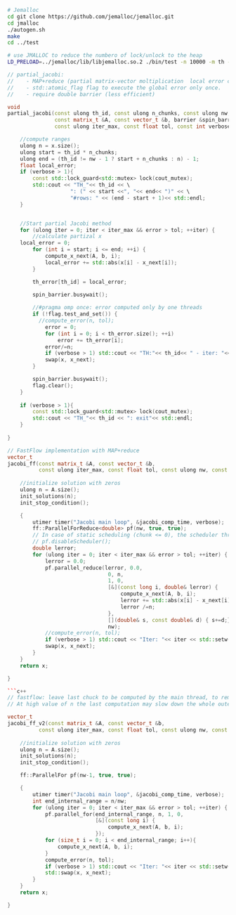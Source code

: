 ```bash
# Jemalloc
cd git clone https://github.com/jemalloc/jemalloc.git
cd jmalloc
./autogen.sh
make
cd ../test

# use JMALLOC to reduce the numbero of lock/unlock to the heap
LD_PRELOAD=../jemalloc/lib/libjemalloc.so.2 ./bin/test -n 10000 -m th -w 16 -t 10e-6 -s 20 -v 1
```

```c++
// partial_jacobi: 
//    - MAP+reduce (partial matrix-vector moltiplication  local error computation) 
//    - std::atomic_flag flag to execute the global error only once.
//    - require double barrier (less efficient)

void 
partial_jacobi(const ulong th_id, const ulong n_chunks, const ulong nw,
               const matrix_t &A, const vector_t &b, barrier &spin_barrier,
               const ulong iter_max, const float tol, const int verbose){

    //compute ranges
    ulong n = x.size();
    ulong start = th_id * n_chunks;
    ulong end = (th_id != nw - 1 ? start + n_chunks : n) - 1;
    float local_error;    
    if (verbose > 1){
        const std::lock_guard<std::mutex> lock(cout_mutex);
        std::cout << "TH_"<< th_id << \
                    ": (" << start <<", "<< end<< ")" << \
                    "#rows: " << (end - start + 1)<< std::endl;
    }


    //Start partial Jacobi method
    for (ulong iter = 0; iter < iter_max && error > tol; ++iter) {
        //calculate partizal x
	local_error = 0;
        for (int i = start; i <= end; ++i) {
            compute_x_next(A, b, i);
	        local_error += std::abs(x[i] - x_next[i]);
        }

	    th_error[th_id] = local_error;
        
        spin_barrier.busywait();

        //#pragma omp once: error computed only by one threads 
        if (!flag.test_and_set()) {
          //compute_error(n, tol);
	        error = 0;
	        for (int i = 0; i < th_error.size(); ++i)
		        error += th_error[i];
	        error/=n;
            if (verbose > 1) std::cout << "TH:"<< th_id<< " - iter: "<< iter << " - Error: " << error << std::endl;
            swap(x, x_next);    
        }

        spin_barrier.busywait();
        flag.clear();
    }
    
    if (verbose > 1){
        const std::lock_guard<std::mutex> lock(cout_mutex);
        std::cout << "TH_"<< th_id << ": exit"<< std::endl;
    }
    
}

```

```c++
// FastFlow implementation with MAP+reduce
vector_t 
jacobi_ff(const matrix_t &A, const vector_t &b,
          const ulong iter_max, const float tol, const ulong nw, const int verbose){
    
    //initialize solution with zeros
    ulong n = A.size();
    init_solutions(n); 
    init_stop_condition();

    {
        utimer timer("Jacobi main loop", &jacobi_comp_time, verbose);
        ff::ParallelForReduce<double> pf(nw, true, true);
        // In case of static scheduling (chunk <= 0), the scheduler thread is never started.
        // pf.disableScheduler();
	    double lerror;
        for (ulong iter = 0; iter < iter_max && error > tol; ++iter) {
            lerror = 0.0;
		    pf.parallel_reduce(lerror, 0.0, 
                                0, n, 
                                1, 0,
                                [&](const long i, double& lerror) {
                                    compute_x_next(A, b, i);
				                    lerror += std::abs(x[i] - x_next[i]); 
                                    lerror /=n;
                                },
			                    [](double& s, const double& d) { s+=d;},
                                nw);
            //compute_error(n, tol);
            if (verbose > 1) std::cout << "Iter: "<< iter << std::setw(10) << "Error: " << error << std::endl;
            swap(x, x_next);    
        }
    }
    return x;

}

```c++
// fastflow: leave last chuck to be computed by the main thread, to remove a thread. 
// At high value of n the last computation may slow down the whole outer jacobi iteration.

vector_t 
jacobi_ff_v2(const matrix_t &A, const vector_t &b,
          const ulong iter_max, const float tol, const ulong nw, const int verbose){
    
    //initialize solution with zeros
    ulong n = A.size();
    init_solutions(n); 
    init_stop_condition();

    ff::ParallelFor pf(nw-1, true, true);

    {
        utimer timer("Jacobi main loop", &jacobi_comp_time, verbose);
        int end_internal_range = n/nw;
        for (ulong iter = 0; iter < iter_max && error > tol; ++iter) {
            pf.parallel_for(end_internal_range, n, 1, 0,
                            [&](const long i) {
                                compute_x_next(A, b, i);
                            });
            for (size_t i = 0; i < end_internal_range; i++){
                compute_x_next(A, b, i);
            }
            compute_error(n, tol);
            if (verbose > 1) std::cout << "Iter: "<< iter << std::setw(10) << "Error: " << error << std::endl;
            std::swap(x, x_next);    
        }
    }
    return x;

}
```
